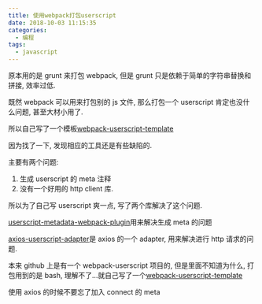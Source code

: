 ```yaml
---
title: 使用webpack打包userscript
date: 2018-10-03 11:15:35
categories:
  - 编程
tags:
  - javascript
---
```


原本用的是 grunt 来打包 webpack, 但是 grunt 只是依赖于简单的字符串替换和拼接, 效率过低.

既然 webpack 可以用来打包别的 js 文件, 那么打包一个 userscript 肯定也没什么问题, 甚至大材小用了.

所以自己写了一个模板[webpack-userscript-template](https://github.com/Trim21/webpack-userscript-template)

<!-- more -->

因为找了一下, 发现相应的工具还是有些缺陷的.

主要有两个问题:

1. 生成 userscript 的 meta 注释
2. 没有一个好用的 http client 库.

所以为了自己写 userscript 爽一点, 写了两个库解决了这个问题.

[userscript-metadata-webpack-plugin](https://github.com/Trim21/userscript-metadata-webpack-plugin)用来解决生成 meta 的问题

[axios-userscript-adapter](https://github.com/Trim21/axios-userscript-adapter)是 axios 的一个 adapter, 用来解决进行 http 请求的问题.

本来 github 上是有一个 webpack-userscript 项目的, 但是里面不知道为什么, 打包用到的是 bash, 理解不了...就自己写了一个[webpack-userscript-template](https://github.com/Trim21/webpack-userscript-template)

使用 axios 的时候不要忘了加入 connect 的 meta

